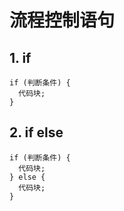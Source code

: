 # 流程控制语句

## 1. if
```
if (判断条件) {
  代码块;
}
```

## 2. if else
```
if (判断条件) {
  代码块;
} else {
  代码块;
}
```
<!--stackedit_data:
eyJoaXN0b3J5IjpbLTYxMDk3NjFdfQ==
-->